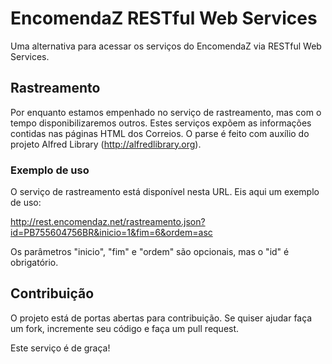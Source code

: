 EncomendaZ RESTful Web Services
=============================

Uma alternativa para acessar os serviços do EncomendaZ via RESTful Web Services.

Rastreamento
------------

Por enquanto estamos empenhado no serviço de rastreamento, mas com o tempo disponibilizaremos outros. Estes serviços expõem as informações contidas nas páginas HTML dos Correios. O parse é feito com auxílio do projeto Alfred Library (http://alfredlibrary.org).  

### Exemplo de uso

O serviço de rastreamento está disponível nesta URL. Eis aqui um exemplo de uso:

http://rest.encomendaz.net/rastreamento.json?id=PB755604756BR&inicio=1&fim=6&ordem=asc

Os parâmetros "inicio", "fim" e "ordem" são opcionais, mas o "id" é obrigatório.

Contribuição
--------------

O projeto está de portas abertas para contribuição. Se quiser ajudar faça um fork, incremente seu código e faça um pull request.

Este serviço é de graça!